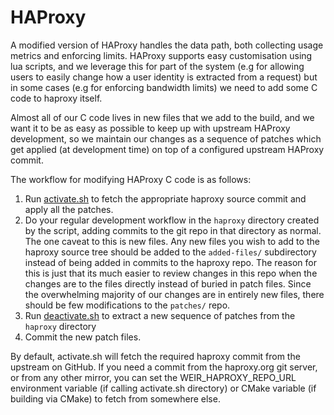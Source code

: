 # HAProxy

A modified version of HAProxy handles the data path, both collecting usage metrics and enforcing limits. HAProxy supports easy customisation using lua scripts, and we leverage this for part of the system (e.g for allowing users to easily change how a user identity is extracted from a request) but in some cases (e.g for enforcing bandwidth limits) we need to add some C code to haproxy itself.

Almost all of our C code lives in new files that we add to the build, and we want it to be as easy as possible to keep up with upstream HAProxy development, so we maintain our changes as a sequence of patches which get applied (at development time) on top of a configured upstream HAProxy commit.

The workflow for modifying HAProxy C code is as follows:

1. Run [activate.sh](./activate.sh) to fetch the appropriate haproxy source commit and apply all the patches.
2. Do your regular development workflow in the `haproxy` directory created by the script, adding commits to the git repo in that directory as normal. The one caveat to this is new files. Any new files you wish to add to the haproxy source tree should be added to the `added-files/` subdirectory instead of being added in commits to the haproxy repo. The reason for this is just that its much easier to review changes in this repo when the changes are to the files directly instead of buried in patch files. Since the overwhelming majority of our changes are in entirely new files, there should be few modifications to the `patches/` repo.
3. Run [deactivate.sh](./deactivate.sh) to extract a new sequence of patches from the `haproxy` directory
4. Commit the new patch files.

By default, activate.sh will fetch the required haproxy commit from the upstream on GitHub. If you need a commit from the haproxy.org git server, or from any other mirror, you can set the WEIR_HAPROXY_REPO_URL environment variable (if calling activate.sh directory) or CMake variable (if building via CMake) to fetch from somewhere else.
